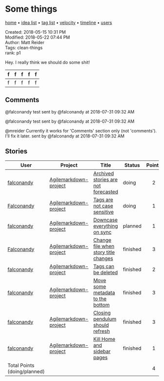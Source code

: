 # Some things

[home](../index.md) • [idea list](../ideas.md) • [tag list](../tags.md) • [velocity](../velocity.md) • [timeline](../timeline.md) • [users](../users.md)

Created: 2018-05-15 10:31 PM  
Modified: 2018-05-22 07:44 PM  
Author: Matt Reider  
Tags: clean-things  
rank: p1  

Hey. I really think we should do some shit!

|f   | f  | f  |  f | f  |
|---|---|---|---|---|
|f   |f   |f   |f   |f   |

## Comments

@falconandy test
sent by @falconandy at 2018-07-31 09:32 AM

@falconandy test
sent by @falconandy at 2018-07-31 09:32 AM

@mreider Currently it works for 'Comments' section only (not 'comments'). I'll fix it later. 
sent by @falconandy at 2018-07-31 09:32 AM


## Stories

| User | Project | Title | Status | Points | Tags |
|---|---|---|---|:---:|---|
| [falconandy](../users/Andrey%20Sokolov.md) | [Agilemarkdown-project](../agilemarkdown-project.md) | [Archived stories are not forecasted](../agilemarkdown-project/archived-stories-are-not-forecasted.md) | doing | 2 | [clean-things](../tags/clean-things.md) |
| [Falconandy](../users/Andrey%20Sokolov.md) | [Agilemarkdown-project](../agilemarkdown-project.md) | [Tags are not case sensitive](../agilemarkdown-project/Tags-are-not-case-sensitive.md) | doing | 1 | [clean-things](../tags/clean-things.md) |
| [falconandy](../users/Andrey%20Sokolov.md) | [Agilemarkdown-project](../agilemarkdown-project.md) | [Downcase everything on sync](../agilemarkdown-project/downcase-everything-on-sync.md) | planned | 1 | [clean-things](../tags/clean-things.md) |
| [Falconandy](../users/Andrey%20Sokolov.md) | [Agilemarkdown-project](../agilemarkdown-project.md) | [Change file when story title changes](../agilemarkdown-project/change-file-when-story-title-changes.md) | finished | 3 | [clean-things](../tags/clean-things.md) |
| [falconandy](../users/Andrey%20Sokolov.md) | [Agilemarkdown-project](../agilemarkdown-project.md) | [Tags can be deleted](../agilemarkdown-project/Tags-can-be-deleted.md) | finished | 2 | [clean-things](../tags/clean-things.md) |
| [falconandy](../users/Andrey%20Sokolov.md) | [Agilemarkdown-project](../agilemarkdown-project.md) | [Move some metadata to the bottom](../agilemarkdown-project/Move-some-metadata-to-the-bottom.md) | finished | 3 | [clean-things](../tags/clean-things.md) |
| [falconandy](../users/Andrey%20Sokolov.md) | [Agilemarkdown-project](../agilemarkdown-project.md) | [Closing pendulum should refresh](../agilemarkdown-project/closing-pendulum-should-refresh.md) | finished | 3 | [clean-things](../tags/clean-things.md) |
| [falconandy](../users/Andrey%20Sokolov.md) | [Agilemarkdown-project](../agilemarkdown-project.md) | [Kill Home and sidebar pages](../agilemarkdown-project/kill-Home-and-sidebar-pages.md) | finished | 1 | [clean-things](../tags/clean-things.md) |
| Total Points (doing/planned) | | | | 4 | |